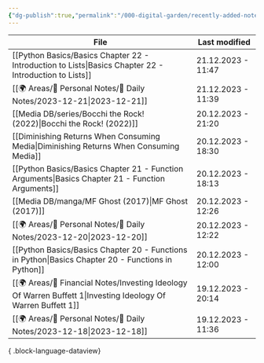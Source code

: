 ```yaml
---
{"dg-publish":true,"permalink":"/000-digital-garden/recently-added-notes/","dgPassFrontmatter":true,"noteIcon":"1","created":"2023-12-14T09:08:44.430+05:30","updated":"2023-12-14T09:12:52.432+05:30"}
---
```


| File                                                                                                              | Last modified      |
| ----------------------------------------------------------------------------------------------------------------- | ------------------ |
| [[Python Basics/Basics Chapter 22 - Introduction to Lists\|Basics Chapter 22 - Introduction to Lists]]         | 21.12.2023 - 11:47 |
| [[🌍 Areas/📧 Personal Notes/📓 Daily Notes/2023-12-21\|2023-12-21]]                                           | 21.12.2023 - 11:39 |
| [[Media DB/series/Bocchi the Rock! (2022)\|Bocchi the Rock! (2022)]]                                           | 20.12.2023 - 21:20 |
| [[Diminishing Returns When Consuming Media\|Diminishing Returns When Consuming Media]]                         | 20.12.2023 - 18:30 |
| [[Python Basics/Basics Chapter 21 - Function Arguments\|Basics Chapter 21 - Function Arguments]]               | 20.12.2023 - 18:13 |
| [[Media DB/manga/MF Ghost (2017)\|MF Ghost (2017)]]                                                            | 20.12.2023 - 12:26 |
| [[🌍 Areas/📧 Personal Notes/📓 Daily Notes/2023-12-20\|2023-12-20]]                                           | 20.12.2023 - 12:22 |
| [[Python Basics/Basics Chapter 20 - Functions in Python\|Basics Chapter 20 - Functions in Python]]             | 20.12.2023 - 12:00 |
| [[🌍 Areas/💸 Financial Notes/Investing Ideology Of Warren Buffett 1\|Investing Ideology Of Warren Buffett 1]] | 19.12.2023 - 20:14 |
| [[🌍 Areas/📧 Personal Notes/📓 Daily Notes/2023-12-18\|2023-12-18]]                                           | 19.12.2023 - 11:36 |

{ .block-language-dataview}